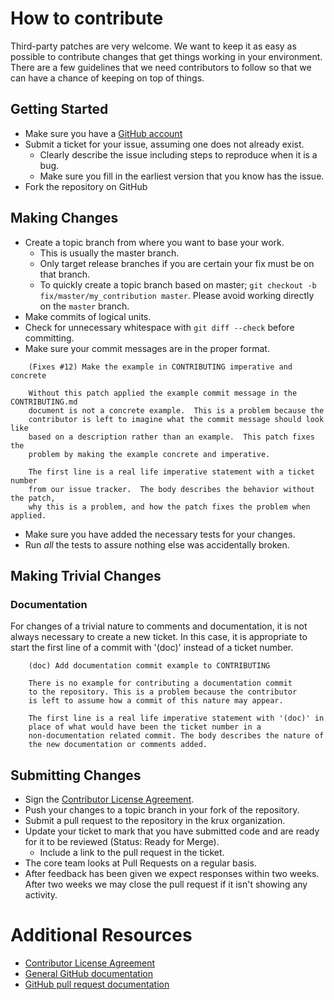 # How to contribute

Third-party patches are very welcome.  We want to keep it as easy as
possible to contribute changes that get things working in your environment.
There are a few guidelines that we need contributors to follow so that 
we can have a chance of keeping on top of things.

## Getting Started

* Make sure you have a [GitHub account](https://github.com/signup/free)
* Submit a ticket for your issue, assuming one does not already exist.
  * Clearly describe the issue including steps to reproduce when it is a bug.
  * Make sure you fill in the earliest version that you know has the issue.
* Fork the repository on GitHub

## Making Changes

* Create a topic branch from where you want to base your work.
  * This is usually the master branch.
  * Only target release branches if you are certain your fix must be on that
    branch.
  * To quickly create a topic branch based on master; `git checkout -b
    fix/master/my_contribution master`. Please avoid working directly on the
    `master` branch.
* Make commits of logical units.
* Check for unnecessary whitespace with `git diff --check` before committing.
* Make sure your commit messages are in the proper format.

````
    (Fixes #12) Make the example in CONTRIBUTING imperative and concrete

    Without this patch applied the example commit message in the CONTRIBUTING.md
    document is not a concrete example.  This is a problem because the
    contributor is left to imagine what the commit message should look like
    based on a description rather than an example.  This patch fixes the
    problem by making the example concrete and imperative.

    The first line is a real life imperative statement with a ticket number
    from our issue tracker.  The body describes the behavior without the patch,
    why this is a problem, and how the patch fixes the problem when applied.
````

* Make sure you have added the necessary tests for your changes.
* Run _all_ the tests to assure nothing else was accidentally broken.

## Making Trivial Changes

### Documentation

For changes of a trivial nature to comments and documentation, it is not
always necessary to create a new ticket. In this case, it is
appropriate to start the first line of a commit with '(doc)' instead of
a ticket number.

````
    (doc) Add documentation commit example to CONTRIBUTING

    There is no example for contributing a documentation commit
    to the repository. This is a problem because the contributor
    is left to assume how a commit of this nature may appear.

    The first line is a real life imperative statement with '(doc)' in
    place of what would have been the ticket number in a
    non-documentation related commit. The body describes the nature of
    the new documentation or comments added.
````

## Submitting Changes

* Sign the [Contributor License Agreement](CLA.md).
* Push your changes to a topic branch in your fork of the repository.
* Submit a pull request to the repository in the krux organization.
* Update your ticket to mark that you have submitted code and are ready for 
  it to be reviewed (Status: Ready for Merge).
  * Include a link to the pull request in the ticket.
* The core team looks at Pull Requests on a regular basis.
* After feedback has been given we expect responses within two weeks. After two
  weeks we may close the pull request if it isn't showing any activity.

# Additional Resources

* [Contributor License Agreement](CLA.md)
* [General GitHub documentation](http://help.github.com/)
* [GitHub pull request documentation](http://help.github.com/send-pull-requests/)

